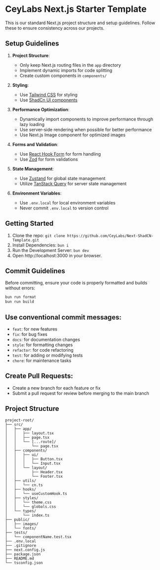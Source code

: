 # CeyLabs Next.js Starter Template

This is our standard Next.js project structure and setup guidelines. Follow these to ensure consistency across our projects.

## Setup Guidelines

1. **Project Structure**:
   - Only keep Next.js routing files in the `app` directory
   - Implement dynamic imports for code splitting
   - Create custom components in `components/`

2. **Styling**:
   - Use [Tailwind CSS](https://tailwindcss.com/) for styling
   - Use [ShadCn UI components](https://ui.shadcn.com/)

3. **Performance Optimization**:
   - Dynamically import components to improve performance through lazy loading
   - Use server-side rendering when possible for better performance
   - Use Next.js Image component for optimized images

4. **Forms and Validation**:
   - Use [React Hook Form](https://www.react-hook-form.com/) for form handling
   - Use [Zod](https://zod.dev/) for form validations

5. **State Management**:
   - Use [Zustand](https://github.com/pmndrs/zustand) for global state management
   - Utilize [TanStack Query](https://tanstack.com/query/latest) for server state management

6. **Environment Variables**:
   - Use `.env.local` for local environment variables
   - Never commit `.env.local` to version control

## Getting Started

1. Clone the repo: `git clone https://github.com/CeyLabs/Next-ShadCN-Template.git`
2. Install Dependencies: `bun i`
3. Run the Development Server: `bun dev`
4. Open http://localhost:3000 in your browser.

## Commit Guidelines

Before committing, ensure your code is properly formatted and builds without errors:

   ```bash
   bun run format
   bun run build
   ```

## Use conventional commit messages:

- `feat`: for new features
- `fix`: for bug fixes
- `docs`: for documentation changes
- `style`: for formatting changes
- `refactor`: for code refactoring
- `test`: for adding or modifying tests
- `chore`: for maintenance tasks

## Create Pull Requests:
- Create a new branch for each feature or fix
- Submit a pull request for review before merging to the main branch


## Project Structure

```plaintext
project-root/
├── src/
│   ├── app/
│   │   ├── layout.tsx
│   │   ├── page.tsx
│   │   └── [...route]/
│   │       └── page.tsx
│   ├── components/
│   │   ├── ui/
│   │   │   ├── Button.tsx
│   │   │   └── Input.tsx
│   │   └── layout/
│   │       ├── Header.tsx
│   │       └── Footer.tsx
│   ├── utils/
│   │   └── cn.ts
│   ├── hooks/
│   │   └── useCustomHook.ts
│   ├── styles/
│   │   └── theme.css
│   │   └── globals.css
│   └── types/
│       └── index.ts
├── public/
│   ├── images/
│   └── fonts/
├── tests/
│   └── componentName.test.tsx
├── .env.local
├── .gitignore
├── next.config.js
├── package.json
├── README.md
└── tsconfig.json
```